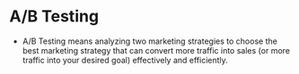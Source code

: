 # A/B Testing
- A/B Testing means analyzing two marketing strategies to choose the best marketing strategy that can convert more traffic into sales (or more traffic into your desired goal) effectively and efficiently. 
